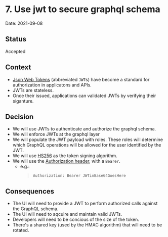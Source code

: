 # 7. Use jwt to secure graphql schema

Date: 2021-09-08

## Status

Accepted

## Context

- [Json Web Tokens](https://tools.ietf.org/html/rfc7519) (abbreviated `JWT`s)
  have become a standard for authorization in applicatons and APIs.
- JWTs are stateless.
- Once their issued, applications can validated JWTs by verifying their
  siganture.

## Decision

- We will use JWTs to authenticate and authorize the graphql schema.
- We will enforce JWTs at the graphql layer
- We will populate the JWT payload with roles. These roles will determine which
  GraphQL operations will be allowed for the user identified by the JWT.
- We will use [HS256](https://en.wikipedia.org/wiki/JSON_Web_Token#Structure) as
  the token signing algorithm.
- We will use the
  [Authorization header](https://developer.mozilla.org/en-US/docs/Web/HTTP/Headers/Authorization),
  with a `Bearer`.
  - e.g.:
    > `Authorization: Bearer JWTinBase64GoesHere`

## Consequences

- The UI will need to provide a JWT to perform authorized calls against the
  GraphQL schema.
- The UI will need to aqcuire and maintain valid JWTs.
- Developers will need to be concious of the size of the token.
- There's a shared key (used by the HMAC algorithm) that will need to be
  rotated.
